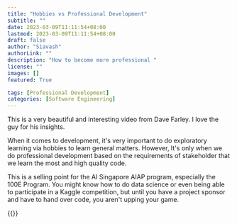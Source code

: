 ```yaml
---
title: "Hobbies vs Professional Development"
subtitle: ""
date: 2023-03-09T11:11:54+08:00
lastmod: 2023-03-09T11:11:54+08:00
draft: false
author: "Siavash"
authorLink: ""
description: "How to become more professional "
license: ""
images: []
featured: True

tags: [Professional Development]
categories: [Software Engineering]
---
```


This is a very beautiful and interesting video from Dave Farley. I love the guy for his insights. 

When it comes to development, it's very important to do exploratory learning via hobbies to learn general matters. However, It's only when we do professional development based on the requirements of stakeholder that we learn the most and high quality code. 

This is a selling point for the AI Singapore AIAP program, especially the 100E Program. You might know how to do data science or even being able to participate in a Kaggle competition, but until you have a project sponsor and have to hand over code, you aren't upping your game. 

{{<youtube yARewF1V9rU>}}

